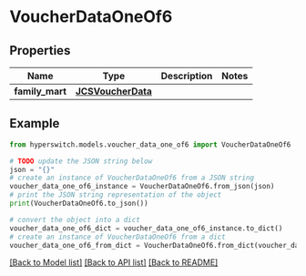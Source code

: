 # VoucherDataOneOf6


## Properties

Name | Type | Description | Notes
------------ | ------------- | ------------- | -------------
**family_mart** | [**JCSVoucherData**](JCSVoucherData.md) |  | 

## Example

```python
from hyperswitch.models.voucher_data_one_of6 import VoucherDataOneOf6

# TODO update the JSON string below
json = "{}"
# create an instance of VoucherDataOneOf6 from a JSON string
voucher_data_one_of6_instance = VoucherDataOneOf6.from_json(json)
# print the JSON string representation of the object
print(VoucherDataOneOf6.to_json())

# convert the object into a dict
voucher_data_one_of6_dict = voucher_data_one_of6_instance.to_dict()
# create an instance of VoucherDataOneOf6 from a dict
voucher_data_one_of6_from_dict = VoucherDataOneOf6.from_dict(voucher_data_one_of6_dict)
```
[[Back to Model list]](../README.md#documentation-for-models) [[Back to API list]](../README.md#documentation-for-api-endpoints) [[Back to README]](../README.md)


